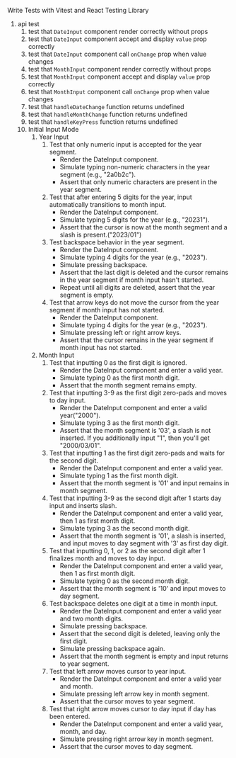 Write Tests with Vitest and React Testing Library

1. api test
	1. test that `DateInput` component render correctly without props
	2. test that `DateInput` component accept and display `value` prop correctly
	1. test that `DateInput` component call `onChange` prop when value changes
	3. test that `MonthInput` component render correctly without props
	4. test that `MonthInput` component accept and display `value` prop correctly
	5. test that `MonthInput` component call `onChange` prop when value changes
	6. test that `handleDateChange` function returns undefined
	7. test that `handleMonthChange` function returns undefined
	8. test that `handleKeyPress` function returns undefined
	1. Initial Input Mode
		1. Year Input
			1. Test that only numeric input is accepted for the year segment.
				- Render the DateInput component.
				- Simulate typing non-numeric characters in the year segment (e.g., "2a0b2c").
				- Assert that only numeric characters are present in the year segment.
			2. Test that after entering 5 digits for the year, input automatically transitions to month input.
				- Render the DateInput component.
				- Simulate typing 5 digits for the year (e.g., "20231").
				- Assert that the cursor is now at the month segment and a slash is present.("2023/01")
			3. Test backspace behavior in the year segment.
				- Render the DateInput component.
				- Simulate typing 4 digits for the year (e.g., "2023").
				- Simulate pressing backspace.
				- Assert that the last digit is deleted and the cursor remains in the year segment if month input hasn't started.
				- Repeat until all digits are deleted, assert that the year segment is empty.
			5. Test that arrow keys do not move the cursor from the year segment if month input has not started.
				- Render the DateInput component.
				- Simulate typing 4 digits for the year (e.g., "2023").
				- Simulate pressing left or right arrow keys.
				- Assert that the cursor remains in the year segment if month input has not started.
		2. Month Input
			1. Test that inputting 0 as the first digit is ignored.
				- Render the DateInput component and enter a valid year.
				- Simulate typing 0 as the first month digit.
				- Assert that the month segment remains empty.
			2. Test that inputting 3-9 as the first digit zero-pads and moves to day input.
				- Render the DateInput component and enter a valid year("2000").
				- Simulate typing 3 as the first month digit.
				- Assert that the month segment is '03', a slash is not inserted. If you additionally input "1", then you'll get "2000/03/01".
			3. Test that inputting 1 as the first digit zero-pads and waits for the second digit.
				- Render the DateInput component and enter a valid year.
				- Simulate typing 1 as the first month digit.
				- Assert that the month segment is '01' and input remains in month segment.
			4. Test that inputting 3-9 as the second digit after 1 starts day input and inserts slash.
				- Render the DateInput component and enter a valid year, then 1 as first month digit.
				- Simulate typing 3 as the second month digit.
				- Assert that the month segment is '01', a slash is inserted, and input moves to day segment with '3' as first day digit.
			5. Test that inputting 0, 1, or 2 as the second digit after 1 finalizes month and moves to day input.
				- Render the DateInput component and enter a valid year, then 1 as first month digit.
				- Simulate typing 0 as the second month digit.
				- Assert that the month segment is '10' and input moves to day segment.
			6. Test backspace deletes one digit at a time in month input.
				- Render the DateInput component and enter a valid year and two month digits.
				- Simulate pressing backspace.
				- Assert that the second digit is deleted, leaving only the first digit.
				- Simulate pressing backspace again.
				- Assert that the month segment is empty and input returns to year segment.
			7. Test that left arrow moves cursor to year input.
				- Render the DateInput component and enter a valid year and month.
				- Simulate pressing left arrow key in month segment.
				- Assert that the cursor moves to year segment.
			8. Test that right arrow moves cursor to day input if day has been entered.
				- Render the DateInput component and enter a valid year, month, and day.
				- Simulate pressing right arrow key in month segment.
				- Assert that the cursor moves to day segment.